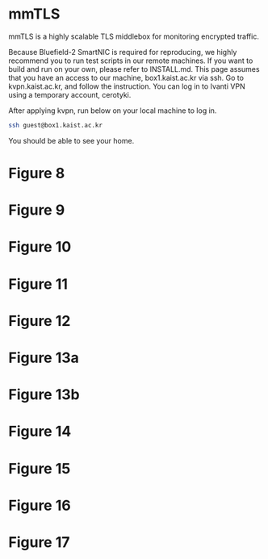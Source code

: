 # mmTLS
mmTLS is a highly scalable TLS middlebox for monitoring encrypted traffic.

Because Bluefield-2 SmartNIC is required for reproducing, we highly recommend you to run test scripts in our remote machines.
If you want to build and run on your own, please refer to INSTALL.md.
This page assumes that you have an access to our machine, box1.kaist.ac.kr via ssh.
Go to kvpn.kaist.ac.kr, and follow the instruction. You can log in to Ivanti VPN using a temporary account, cerotyki.

After applying kvpn, run below on your local machine to log in.
```Bash
ssh guest@box1.kaist.ac.kr
```
You should be able to see your home.

# Figure 8

# Figure 9

# Figure 10

# Figure 11

# Figure 12

# Figure 13a

# Figure 13b

# Figure 14

# Figure 15

# Figure 16

# Figure 17

